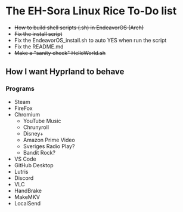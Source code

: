 # The EH-Sora Linux Rice To-Do list
*   <s>How to build shell scripts (.sh) in EndeavorOS (Arch)</s>
*   <s>Fix the install script</s>
*   Fix the EndeavorOS_install.sh to auto YES when run the script
*   Fix the README.md
*   <s>Make a "sanity check" HelloWorld.sh</s>

## How I want Hyprland to behave

### Programs
* Steam
* FireFox
* Chromium
    * YouTube Music
    * Chrunyroll
    * Disney+
    * Amazon Prime Video
    * Sveriges Radio Play?
    * Bandit Rock?
* VS Code
* GitHub Desktop
* Lutris
* Discord
* VLC
* HandBrake
* MakeMKV
* LocalSend